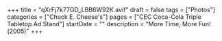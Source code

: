 +++
title = "qXrFj7k77GD_LBB6W92K.avif"
draft = false
tags = ["Photos"]
categories = ["Chuck E. Cheese's"]
pages = ["CEC Coca-Cola Triple Tabletop Ad Stand"]
startDate = ""
description = "More Time, More Fun!(2005)"
+++
